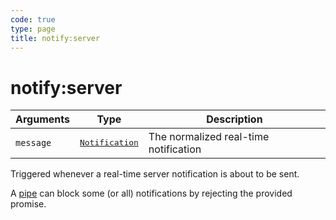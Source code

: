 ```yaml
---
code: true
type: page
title: notify:server
---
```


# notify:server



| Arguments | Type                                                                      | Description                           |
| --------- | ------------------------------------------------------------------------- | ------------------------------------- |
| `message` | <pre><a href=/core/1/api/essentials/notifications/>Notification</a></pre> | The normalized real-time notification |

Triggered whenever a real-time server notification is about to be sent.

A [pipe](/core/1/plugins/essentials/pipes/) can block some (or all) notifications by rejecting the provided promise.
